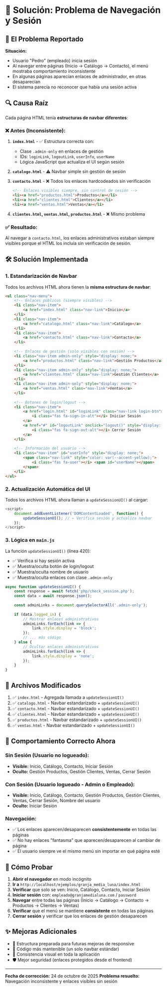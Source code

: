 # 🔧 Solución: Problema de Navegación y Sesión

## 🐛 El Problema Reportado

**Situación:** 
- Usuario "Pedro" (empleado) inicia sesión
- Al navegar entre páginas (Inicio → Catálogo → Contacto), el menú mostraba comportamiento inconsistente
- En algunas páginas aparecían enlaces de administrador, en otras desaparecían
- El sistema parecía no reconocer que había una sesión activa

## 🔍 Causa Raíz

Cada página HTML tenía **estructuras de navbar diferentes**:

### ❌ Antes (Inconsistente):

1. **`index.html`** - ✅ Estructura correcta con:
   - Clase `.admin-only` en enlaces de gestión
   - IDs: `loginLink`, `logoutLink`, `userInfo`, `userName`
   - Lógica JavaScript que actualiza el UI según sesión

2. **`catalogo.html`** - ⚠️ Navbar simple sin gestión de sesión

3. **`contacto.html`** - ❌ Todos los enlaces hardcodeados sin verificación
   ```html
   <!-- Enlaces visibles siempre, sin control de sesión -->
   <li><a href="productos.html">Productos</a></li>
   <li><a href="clientes.html">Clientes</a></li>
   <li><a href="ventas.html">Ventas</a></li>
   ```

4. **`clientes.html`, `ventas.html`, `productos.html`** - ❌ Mismo problema

### ✅ Resultado:
Al navegar a `contacto.html`, los enlaces administrativos estaban siempre visibles porque el HTML los incluía sin verificación de sesión.

## 🛠️ Solución Implementada

### 1. Estandarización de Navbar

Todos los archivos HTML ahora tienen la **misma estructura de navbar**:

```html
<ul class="nav-menu">
    <!-- Enlaces públicos (siempre visibles) -->
    <li class="nav-item">
        <a href="index.html" class="nav-link">Inicio</a>
    </li>
    <li class="nav-item">
        <a href="catalogo.html" class="nav-link">Catálogo</a>
    </li>
    <li class="nav-item">
        <a href="contacto.html" class="nav-link">Contacto</a>
    </li>
    
    <!-- Enlaces de gestión (solo visibles con sesión) -->
    <li class="nav-item admin-only" style="display: none;">
        <a href="productos.html" class="nav-link">Gestión Productos</a>
    </li>
    <li class="nav-item admin-only" style="display: none;">
        <a href="clientes.html" class="nav-link">Gestión Clientes</a>
    </li>
    <li class="nav-item admin-only" style="display: none;">
        <a href="ventas.html" class="nav-link">Ventas</a>
    </li>
    
    <!-- Botones de login/logout -->
    <li class="nav-item">
        <a href="login.html" id="loginLink" class="nav-link login-btn">
            <i class="fas fa-sign-in-alt"></i> Iniciar Sesión
        </a>
        <a href="#" id="logoutLink" onclick="logout()" style="display: none;">
            <i class="fas fa-sign-out-alt"></i> Cerrar Sesión
        </a>
    </li>
    
    <!-- Información del usuario -->
    <li class="nav-item" id="userInfo" style="display: none;">
        <span class="nav-link" style="color: var(--accent-yellow);">
            <i class="fas fa-user"></i> <span id="userName"></span>
        </span>
    </li>
</ul>
```

### 2. Actualización Automática del UI

Todos los archivos HTML ahora llaman a `updateSessionUI()` al cargar:

```javascript
<script>
    document.addEventListener('DOMContentLoaded', function() {
        updateSessionUI(); // ← Verifica sesión y actualiza navbar
    });
</script>
```

### 3. Lógica en `main.js`

La función `updateSessionUI()` (línea 420):
- ✅ Verifica si hay sesión activa
- ✅ Muestra/oculta botón de login/logout
- ✅ Muestra/oculta nombre de usuario
- ✅ Muestra/oculta enlaces con clase `.admin-only`

```javascript
async function updateSessionUI() {
    const response = await fetch('php/check_session.php');
    const data = await response.json();
    
    const adminLinks = document.querySelectorAll('.admin-only');
    
    if (data.logged_in) {
        // Mostrar enlaces administrativos
        adminLinks.forEach(link => {
            link.style.display = 'block';
        });
        // ... más código
    } else {
        // Ocultar enlaces administrativos
        adminLinks.forEach(link => {
            link.style.display = 'none';
        });
    }
}
```

## 📁 Archivos Modificados

1. ✅ `index.html` - Agregada llamada a `updateSessionUI()`
2. ✅ `catalogo.html` - Navbar estandarizado + `updateSessionUI()`
3. ✅ `contacto.html` - Navbar estandarizado + `updateSessionUI()`
4. ✅ `clientes.html` - Navbar estandarizado + `updateSessionUI()`
5. ✅ `productos.html` - Navbar estandarizado + `updateSessionUI()`
6. ✅ `ventas.html` - Navbar estandarizado + `updateSessionUI()`

## 🎯 Comportamiento Correcto Ahora

### Sin Sesión (Usuario no logueado):
- **Visible:** Inicio, Catálogo, Contacto, Iniciar Sesión
- **Oculto:** Gestión Productos, Gestión Clientes, Ventas, Cerrar Sesión

### Con Sesión (Usuario logueado - Admin o Empleado):
- **Visible:** Inicio, Catálogo, Contacto, Gestión Productos, Gestión Clientes, Ventas, Cerrar Sesión, Nombre del usuario
- **Oculto:** Iniciar Sesión

### Navegación:
- ✅ Los enlaces aparecen/desaparecen **consistentemente** en todas las páginas
- ✅ No hay enlaces "fantasma" que aparecen/desaparecen al cambiar de página
- ✅ El usuario siempre ve el mismo menú sin importar en qué página esté

## 🧪 Cómo Probar

1. **Abrir el navegador** en modo incógnito
2. **Ir a** `http://localhost/ejemplos/granja_media_luna/index.html`
3. **Verificar** que solo se ven: Inicio, Catálogo, Contacto, Iniciar Sesión
4. **Iniciar sesión** con: `empleado@granjamedialuna.com` / `password`
5. **Navegar** entre todas las páginas (Inicio → Catálogo → Contacto → Productos → Clientes → Ventas)
6. **Verificar** que el menú se mantiene **consistente** en todas las páginas
7. **Cerrar sesión** y verificar que los enlaces de gestión desaparecen

## ✨ Mejoras Adicionales

- 📱 Estructura preparada para futuras mejoras de responsive
- 🔄 Código más mantenible (un solo navbar estándar)
- 🎨 Consistencia visual en toda la aplicación
- 🛡️ Mejor seguridad (enlaces protegidos desde el frontend)

---

**Fecha de corrección:** 24 de octubre de 2025
**Problema resuelto:** Navegación inconsistente y enlaces visibles sin sesión


